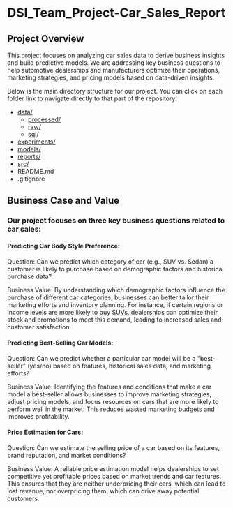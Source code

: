 # DSI_Team_Project-Car_Sales_Report

## Project Overview
This project focuses on analyzing car sales data to derive business insights and build predictive models. We are addressing key business questions to help automotive dealerships and manufacturers optimize their operations, marketing strategies, and pricing models based on data-driven insights.


Below is the main directory structure for our project. You can click on each folder link to navigate directly to that part of the repository:

- [data/](https://github.com/Erfan-Nazari/DSI_Team_Project-Car_Sales_Report/tree/main/data)
  - [processed/](https://github.com/Erfan-Nazari/DSI_Team_Project-Car_Sales_Report/tree/main/data/processed)
  - [raw/](https://github.com/Erfan-Nazari/DSI_Team_Project-Car_Sales_Report/tree/main/data/raw)
  - [sql/](https://github.com/Erfan-Nazari/DSI_Team_Project-Car_Sales_Report/tree/main/data/sql)
- [experiments/](https://github.com/Erfan-Nazari/DSI_Team_Project-Car_Sales_Report/tree/main/experiments)
- [models/](models)
- [reports/](reports)
- [src/](src)
- README.md
- .gitignore



## Business Case and Value
### Our project focuses on three key business questions related to car sales:

#### Predicting Car Body Style Preference:

Question: Can we predict which category of car (e.g., SUV vs. Sedan) a customer is likely to purchase based on demographic factors and historical purchase data?

Business Value: By understanding which demographic factors influence the purchase of different car categories, businesses can better tailor their marketing efforts and inventory planning. For instance, if certain regions or income levels are more likely to buy SUVs, dealerships can optimize their stock and promotions to meet this demand, leading to increased sales and customer satisfaction.

#### Predicting Best-Selling Car Models:

Question: Can we predict whether a particular car model will be a "best-seller" (yes/no) based on features, historical sales data, and marketing efforts?

Business Value: Identifying the features and conditions that make a car model a best-seller allows businesses to improve marketing strategies, adjust pricing models, and focus resources on cars that are more likely to perform well in the market. This reduces wasted marketing budgets and improves profitability.

#### Price Estimation for Cars:

Question: Can we estimate the selling price of a car based on its features, brand reputation, and market conditions?

Business Value: A reliable price estimation model helps dealerships to set competitive yet profitable prices based on market trends and car features. This ensures that they are neither underpricing their cars, which can lead to lost revenue, nor overpricing them, which can drive away potential customers.
